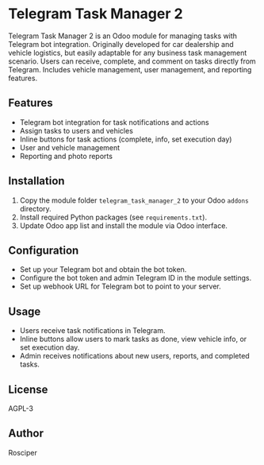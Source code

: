# Telegram Task Manager 2

Telegram Task Manager 2 is an Odoo module for managing tasks with Telegram bot integration. Originally developed for car dealership and vehicle logistics, but easily adaptable for any business task management scenario. Users can receive, complete, and comment on tasks directly from Telegram. Includes vehicle management, user management, and reporting features.

## Features
- Telegram bot integration for task notifications and actions
- Assign tasks to users and vehicles
- Inline buttons for task actions (complete, info, set execution day)
- User and vehicle management
- Reporting and photo reports

## Installation
1. Copy the module folder `telegram_task_manager_2` to your Odoo `addons` directory.
2. Install required Python packages (see `requirements.txt`).
3. Update Odoo app list and install the module via Odoo interface.

## Configuration
- Set up your Telegram bot and obtain the bot token.
- Configure the bot token and admin Telegram ID in the module settings.
- Set up webhook URL for Telegram bot to point to your server.

## Usage
- Users receive task notifications in Telegram.
- Inline buttons allow users to mark tasks as done, view vehicle info, or set execution day.
- Admin receives notifications about new users, reports, and completed tasks.

## License
AGPL-3

## Author
Rosciper
